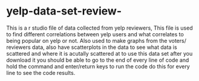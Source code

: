 # yelp-data-set-review-
This is a r studio file of data collected from yelp reviewers,
This file is used to find different correlations between yelp users and what correlates to being popular on yelp or not.
Also used to make graphs from the voters/ reviewers data,
also have scatterplots in the data to see what data is scattered and where it is acutally scattered at
to use this data set after you download it you should be able to go to the end of every line of code and hold the command and enter/return keys to run the code do this for every line 
to see the code results.
